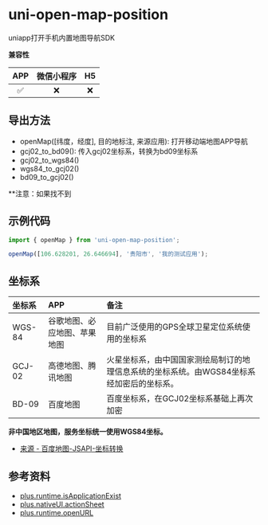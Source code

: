 # uni-open-map-position

uniapp打开手机内置地图导航SDK

**兼容性**

| APP | 微信小程序 | H5 |
| :---: | :---: | :---: |
| ✅ | ❌ | ❌ |

## 导出方法

- openMap([纬度，经度], 目的地标注, 来源应用): 打开移动端地图APP导航
- gcj02_to_bd09(): 传入gcj02坐标系，转换为bd09坐标系
- gcj02_to_wgs84()
- wgs84_to_gcj02()
- bd09_to_gcj02()

**注意：如果找不到

## 示例代码

```javascript
import { openMap } from 'uni-open-map-position';

openMap([106.628201, 26.646694], '贵阳市', '我的测试应用');
```

## 坐标系

| 坐标系 | APP | 备注 |
| :--- | :--- | :--- |
| WGS-84 | 谷歌地图、必应地图、苹果地图 | 目前广泛使用的GPS全球卫星定位系统使用的坐标系 |
| GCJ-02 | 高德地图、腾讯地图 | 火星坐标系，由中国国家测绘局制订的地理信息系统的坐标系统。由WGS84坐标系经加密后的坐标系。 |
| BD-09 | 百度地图 | 百度坐标系，在GCJ02坐标系基础上再次加密 |

**非中国地区地图，服务坐标统一使用WGS84坐标。**

- [来源 - 百度地图-JSAPI-坐标转换](https://lbsyun.baidu.com/index.php?title=jspopular3.0/guide/coorinfo)

## 参考资料

- [plus.runtime.isApplicationExist](https://www.html5plus.org/doc/zh_cn/runtime.html#plus.runtime.isApplicationExist)
- [plus.nativeUI.actionSheet](https://www.html5plus.org/doc/zh_cn/nativeui.html#plus.nativeUI.actionSheet)
- [plus.runtime.openURL](https://www.html5plus.org/doc/zh_cn/runtime.html#plus.runtime.openURL)